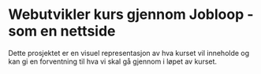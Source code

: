 # Webutvikler kurs gjennom Jobloop - som en nettside
Dette prosjektet er en visuel representasjon av hva kurset vil inneholde og kan gi en forventning til hva vi skal gå gjennom i løpet av kurset.

